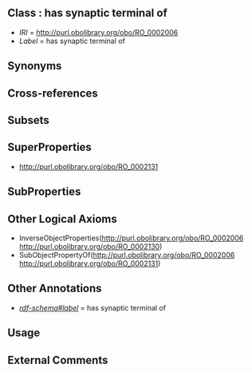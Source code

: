 
## Class : has synaptic terminal of

 * *IRI* = http://purl.obolibrary.org/obo/RO_0002006
 * *Label* = has synaptic terminal of

## Synonyms


## Cross-references


## Subsets


## SuperProperties

 * <http://purl.obolibrary.org/obo/RO_0002131>

## SubProperties


## Other Logical Axioms

 * InverseObjectProperties(<http://purl.obolibrary.org/obo/RO_0002006> <http://purl.obolibrary.org/obo/RO_0002130>)
 * SubObjectPropertyOf(<http://purl.obolibrary.org/obo/RO_0002006> <http://purl.obolibrary.org/obo/RO_0002131>)

## Other Annotations

 * *[rdf-schema#label](../../el/rdf-schema#label.md)* = has synaptic terminal of

## Usage


## External Comments

